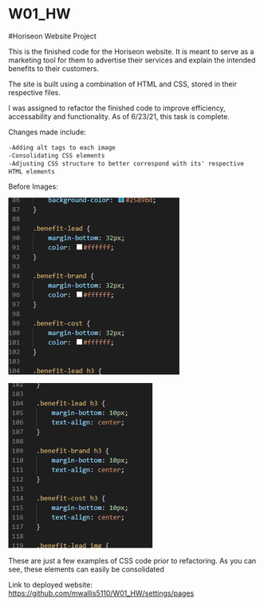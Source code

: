 # W01_HW

#Horiseon Website Project

This is the finished code for the Horiseon website. It is meant to serve as a marketing tool for them to advertise their services and explain the intended benefits to their customers.

The site is built using a combination of HTML and CSS, stored in their respective files.

I was assigned to refactor the finished code to improve efficiency, accessability and functionality. As of 6/23/21, this task is complete.

Changes made include:

    -Adding alt tags to each image
    -Consolidating CSS elements
    -Adjusting CSS structure to better correspond with its' respective HTML elements

Before Images: 

![First Image](/assets/images/readme.PNG)

![Second Image](/assets/images/readme2.PNG)

These are just a few examples of CSS code prior to refactoring. As you can see, these elements can easily be consolidated

Link to deployed website: https://github.com/mwallis5110/W01_HW/settings/pages
